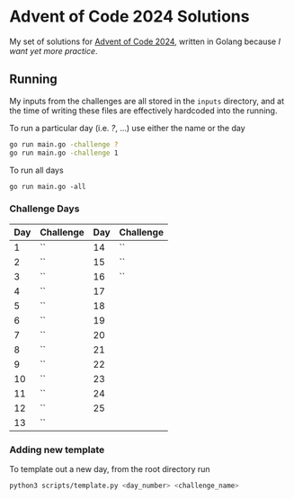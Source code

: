 # Advent of Code 2024 Solutions

My set of solutions for [Advent of Code 2024](https://adventofcode.com/2024), written in Golang because _I want yet more practice_.


## Running

My inputs from the challenges are all stored in the `inputs` directory, and at the time of writing these files are effectively hardcoded into the running.

To run a particular day (i.e. _?_, ...) use either the name or the day
```sh
go run main.go -challenge ?
go run main.go -challenge 1
```

To run all days
```
go run main.go -all
```

### Challenge Days

Day | Challenge |Day | Challenge
----|-----------|----|----------
1 | `` | 14 | ``
2 | `` | 15 | ``
3 | `` | 16 | ``
4 | `` | 17 | ` `
5 | `` | 18 | ` `
6 | `` | 19 | ` `
7 | `` | 20 | ` `
8 | `` | 21 | ` `
9 | `` | 22 | ` `
10 | `` | 23 | ` `
11 | `` | 24 | ` `
12 | `` | 25 | ` `
13 | ``

### Adding new template

To template out a new day, from the root directory run
```sh
python3 scripts/template.py <day_number> <challenge_name>
```
